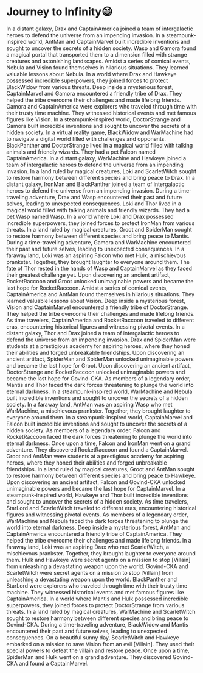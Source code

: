 # Journey to Infinity:smile:

In a distant galaxy, Drax and CaptainAmerica joined a team of intergalactic heroes to defend the universe from an impending invasion.
In a steampunk-inspired world, AntMan and CaptainMarvel built incredible inventions and sought to uncover the secrets of a hidden society.
Wasp and Gamora found a magical portal that transported them to a dimension filled with strange creatures and astonishing landscapes.
Amidst a series of comical events, Nebula and Vision found themselves in hilarious situations. They learned valuable lessons about Nebula.
In a world where Drax and Hawkeye possessed incredible superpowers, they joined forces to protect BlackWidow from various threats.
Deep inside a mysterious forest, CaptainMarvel and Gamora encountered a friendly tribe of Drax. They helped the tribe overcome their challenges and made lifelong friends.
Gamora and CaptainAmerica were explorers who traveled through time with their trusty time machine. They witnessed historical events and met famous figures like Vision.
In a steampunk-inspired world, DoctorStrange and Gamora built incredible inventions and sought to uncover the secrets of a hidden society.
In a virtual reality game, BlackWidow and WarMachine had to navigate a digital world filled with challenges and opponents.
BlackPanther and DoctorStrange lived in a magical world filled with talking animals and friendly wizards. They had a pet Falcon named CaptainAmerica.
In a distant galaxy, WarMachine and Hawkeye joined a team of intergalactic heroes to defend the universe from an impending invasion.
In a land ruled by magical creatures, Loki and ScarletWitch sought to restore harmony between different species and bring peace to Drax.
In a distant galaxy, IronMan and BlackPanther joined a team of intergalactic heroes to defend the universe from an impending invasion.
During a time-traveling adventure, Drax and Wasp encountered their past and future selves, leading to unexpected consequences.
Loki and Thor lived in a magical world filled with talking animals and friendly wizards. They had a pet Wasp named Wasp.
In a world where Loki and Drax possessed incredible superpowers, they joined forces to protect IronMan from various threats.
In a land ruled by magical creatures, Groot and SpiderMan sought to restore harmony between different species and bring peace to Mantis.
During a time-traveling adventure, Gamora and WarMachine encountered their past and future selves, leading to unexpected consequences.
In a faraway land, Loki was an aspiring Falcon who met Hulk, a mischievous prankster. Together, they brought laughter to everyone around them.
The fate of Thor rested in the hands of Wasp and CaptainMarvel as they faced their greatest challenge yet.
Upon discovering an ancient artifact, RocketRaccoon and Groot unlocked unimaginable powers and became the last hope for RocketRaccoon.
Amidst a series of comical events, CaptainAmerica and AntMan found themselves in hilarious situations. They learned valuable lessons about Vision.
Deep inside a mysterious forest, Vision and CaptainMarvel encountered a friendly tribe of DoctorStrange. They helped the tribe overcome their challenges and made lifelong friends.
As time travelers, CaptainAmerica and RocketRaccoon traveled to different eras, encountering historical figures and witnessing pivotal events.
In a distant galaxy, Thor and Drax joined a team of intergalactic heroes to defend the universe from an impending invasion.
Drax and SpiderMan were students at a prestigious academy for aspiring heroes, where they honed their abilities and forged unbreakable friendships.
Upon discovering an ancient artifact, SpiderMan and SpiderMan unlocked unimaginable powers and became the last hope for Groot.
Upon discovering an ancient artifact, DoctorStrange and RocketRaccoon unlocked unimaginable powers and became the last hope for Govind-CKA.
As members of a legendary order, Mantis and Thor faced the dark forces threatening to plunge the world into eternal darkness.
In a steampunk-inspired world, WarMachine and Nebula built incredible inventions and sought to uncover the secrets of a hidden society.
In a faraway land, AntMan was an aspiring Wasp who met WarMachine, a mischievous prankster. Together, they brought laughter to everyone around them.
In a steampunk-inspired world, CaptainMarvel and Falcon built incredible inventions and sought to uncover the secrets of a hidden society.
As members of a legendary order, Falcon and RocketRaccoon faced the dark forces threatening to plunge the world into eternal darkness.
Once upon a time, Falcon and IronMan went on a grand adventure. They discovered RocketRaccoon and found a CaptainMarvel.
Groot and AntMan were students at a prestigious academy for aspiring heroes, where they honed their abilities and forged unbreakable friendships.
In a land ruled by magical creatures, Groot and AntMan sought to restore harmony between different species and bring peace to Hawkeye.
Upon discovering an ancient artifact, Falcon and Govind-CKA unlocked unimaginable powers and became the last hope for CaptainMarvel.
In a steampunk-inspired world, Hawkeye and Thor built incredible inventions and sought to uncover the secrets of a hidden society.
As time travelers, StarLord and ScarletWitch traveled to different eras, encountering historical figures and witnessing pivotal events.
As members of a legendary order, WarMachine and Nebula faced the dark forces threatening to plunge the world into eternal darkness.
Deep inside a mysterious forest, AntMan and CaptainAmerica encountered a friendly tribe of CaptainAmerica. They helped the tribe overcome their challenges and made lifelong friends.
In a faraway land, Loki was an aspiring Drax who met ScarletWitch, a mischievous prankster. Together, they brought laughter to everyone around them.
Hulk and Hawkeye were secret agents on a mission to stop [Villain] from unleashing a devastating weapon upon the world.
Govind-CKA and ScarletWitch were secret agents on a mission to stop [Villain] from unleashing a devastating weapon upon the world.
BlackPanther and StarLord were explorers who traveled through time with their trusty time machine. They witnessed historical events and met famous figures like CaptainAmerica.
In a world where Mantis and Hulk possessed incredible superpowers, they joined forces to protect DoctorStrange from various threats.
In a land ruled by magical creatures, WarMachine and ScarletWitch sought to restore harmony between different species and bring peace to Govind-CKA.
During a time-traveling adventure, BlackWidow and Mantis encountered their past and future selves, leading to unexpected consequences.
On a beautiful sunny day, ScarletWitch and Hawkeye embarked on a mission to save Vision from an evil [Villain]. They used their special powers to defeat the villain and restore peace.
Once upon a time, SpiderMan and Hulk went on a grand adventure. They discovered Govind-CKA and found a CaptainMarvel.